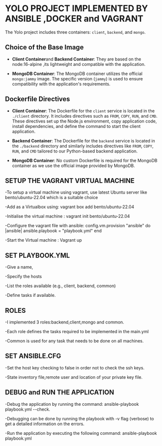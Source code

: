 # YOLO PROJECT IMPLEMENTED BY ANSIBLE ,DOCKER and VAGRANT

The Yolo project includes three containers: `client`, `backend`, and `mongo`.

## Choice of the Base Image

- **Client Container**and **Backend Container**: They are based on the node:16-alpine ,its lightweight and compatible with the application.

- **MongoDB Container**: The MongoDB container utilizes the official `mongo:jammy` image. The specific version (`jammy`) is used to ensure compatibility with the application's requirements.

## Dockerfile Directives

- **Client Container**: The Dockerfile for the `client` service is located in the `./client` directory. It includes directives such as `FROM`, `COPY`, `RUN`, and `CMD`. These directives set up the Node.js environment, copy application code, install dependencies, and define the command to start the client application.

- **Backend Container**: The Dockerfile for the `backend` service is located in the `./backend` directory and similarly includes directives like `FROM`, `COPY`, `RUN`, and `CMD` tailored to our Python-based backend application.

- **MongoDB Container**: No custom Dockerfile is required for the MongoDB container as we use the official image provided by MongoDB.

## SETUP THE VAGRANT VIRTUAL MACHINE

-To setup a virtual machine using vagrant, use latest Ubuntu server like bento/ubuntu-22.04 which is a suitable choice

-Add as a Virtualbox using: vagrant box add bento/ubuntu-22.04

-Initialise the virtual machine : vagrant init bento/ubuntu-22.04

-Configure the vagrant file with ansible:  config.vm.provision "ansible" do |ansible|
                                            ansible.playbook = "playbook.yml" 
                                           end

-Start the Virtual machine : Vagrant up

## SET PLAYBOOK.YML

-Give a name,

-Specify the hosts

-List the roles available (e.g., client, backend, common)

-Define tasks if available.

## ROLES

-I implemented 3 roles:backend,client,mongo and common.

-Each role defines the tasks required to be implemented in the main.yml

-Common is used for any task that needs to be done on all machines.

## SET ANSIBLE.CFG

-Set the host key checking to false in order not to check the ssh keys.

-State inventory file,remote user and location of your private key file.

## DEBUG and RUN THE APPLICATION

-Debug the application by running the command: ansible-playbook playbook.yml --check.

-Debugging can be done by running the playbook with -v flag (verbose) to get a detailed information on the errors.

-Run the application by executing the following command: ansible-playbook playbook.yml



